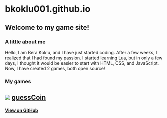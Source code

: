 # bkoklu001.github.io       

## Welcome to my game site!

### A little about me
Hello, I am Bera Koklu, and I have just started coding. After a few weeks, I realized that I had found my passion. I started learning Lua, but in only a few days, I thought it would be easier to start with HTML, CSS, and JavaScript. Now, I have created 2 games, both open source!

### My games

## ![](https://user-images.githubusercontent.com/52800665/61840334-ccf0c200-ae5e-11e9-9edb-111573d1358d.png) [guessCoin](https://bkoklu001.github.io/guesscoin/)
#### [View on GitHub](https://github.com/bkoklu001/guesscoin)
